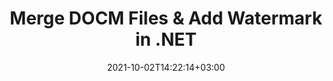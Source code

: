 ---
############################# Static ############################
layout: "autogen"
date: 2021-10-02T14:22:14+03:00
draft: false
path: "total/net/merger/docm/"

############################# Head ############################
head_title: "Merge & Split DOCM Files and Add Watermarks in C# .NET"
head_description: ".NET documents merger library to combine multiple DOCM files into a single file by joining selective number of pages or a range of pages from multiple source documents into one."

############################# Header ############################
title: "Merge DOCM Files & Add Watermark in .NET"
description: ".NET documents merger API to combine multiple DOCM files into a single file by joining selective number of pages or a range of pages from multiple source documents into one. Perform single document operations such as move, remove, rotate, swap and extract pages or split a single DOCM document into several resultant documents."

############################# SubMenu ############################
submenu:
    enable: false

############################# Content ############################
content:
    enable: true
    block:
    - title_left: "Merge DOCM Files & Add Watermark in C#"
      content_left: |
          Join DOCM files in C# .NET and add text or image watermarks to the single resultant document in .NET (C#, VB.NET, ASP.NET & .NET Core) applications.

          -   Instantiate **Merger** with input DOCM document
          -   Call **Join** method of **Merger** class instance and pass second source document path
          -   Call **Save** method of **Merger** class instance to save merged document
          -   Instantiate **Watermarker** with merged DOCM document as created above
          -   Create the **TextWatermark** object & set watermark properties
          -   Add watermark and save watermarked DOCM
          
      title_right: "Source Document Information Extraction"
      content_right: |
          You require `GroupDocs.Merger` & `GroupDocs.Watermark` namespaces to perform single and multiple documents merging operations within PDF, Microsoft Office, HTML, OpenDocument and many other document formats. Explore other [.NET APIs for Office documents](https://products.conholdate.com/total/net/) as offered by Conholdate.Total.
          
          Get the respective assembly files from the [downloads](https://downloads.conholdate.com/total/net) or fetch the whole package from [Nuget](https://www.nuget.org/packages/Conholdate.Total/) to add 'Conholdate.Total` directly in your workspace.
          
      code: |
          ```cs {linenos=false}
          // Merge DOCM files using GroupDocs.Merger API
          // Instantiate Merger with input DOCM document
          using (Merger merger = new Merger("input1.docm"))
          {
              // Call Join method of Merger class instance and pass second source document path
              merger.Join("input2.docm");

              // Call Save method of Merger class instance to save merged document
              merger.Save("merged.docm");
          }

          // Add text watermark to DOCM document
          // Instantiate Watermarker with merged DOCM document created above
          // GroupDocs.Merger created Output folder and save merged.docm there
          // We will load merged.docm document from Output folder
          using (Watermarker watermarker = new Watermarker("Output/merged.docm"))
          {
              // Initialize the Font to be used for watermark
              Font font = new Font("Arial", 19, FontStyle.Bold | FontStyle.Italic);

              // Create the TextWatermark object
              TextWatermark watermark = new TextWatermark("my watermark", font);

              // Set watermark properties
              watermark.ForegroundColor = Color.Red;
              watermark.BackgroundColor = Color.Blue;
              watermark.TextAlignment = TextAlignment.Right;
              watermark.Opacity = 0.5;

              // Add watermark and save watermarked DOCM
              watermarker.Add(watermark);
              watermarker.Save("output.docm");
          }
          ```
    - title_left: "Split DOCM File & Add Watermarks in .NET"
      content_left: |
          Split a single DOCM document to multiple independent documents and insert image or text watermarks to each of the splitted files using C# .NET.

          -   Set output path where files will be saved after splitting
          -   Instantiate **SplitOptions** object with path of splitted file and number of pages to be splitted
          -   Create **Merger** object with input DOCM and split using **SplitOptions**
          -   Instantiate **Watermarker** with splitted DOCM
          -   Create the **TextWatermark** object & set watermark properties
          -   Add watermark and save watermarked DOCM
        
      title_right: "Image Representation of Document Pages"
      content_right: |
          Combine all popular document file formats and generate image representation of the merged document pages in 'PNG', 'JPG' or 'BMP' formats. You can easily preview the complete document as a whole or display some specific pages based on page numbers or page ranges.

          Join popular document file formats on different operating systems such as Windows, Linux or macOS while using platforms such as Windows Azure, Mono and Xamarin.
          
      code: |
          ```cs {linenos=false}
          // Set output path where files will be saved after splitting
          string outputFolder = @"c:\output\";

          // Instantiate SplitOptions object with path of splitted file and number of pages to be splitted
          SplitOptions splitOptions = new SplitOptions(outputFolder + "document_{0}.{1}", new int[] { 1, 2, 4 });

          // Create Merger object with input DOCM
          using (Merger merger = new Merger("input.docm"))
          {
              // Split input DOCM using SplitOptions
              merger.Split(splitOptions);
          }

          // Get list of splitted files from output path
          string[] files = Directory.GetFiles(outputFolder);
          // Create counter that will be used for naming output files
          int i = 0;

          // Loop through all splitted files in the output folder
          foreach(string file in files)
          {
              i++; // Increment counter

              // Instantiate Watermarker with splitted DOCM
              using (Watermarker watermarker = new Watermarker(file))
              {
                  // Initialize the Font to be used for watermark
                  Font font = new Font("Arial", 19, FontStyle.Bold | FontStyle.Italic);

                  // Create the TextWatermark object
                  TextWatermark watermark = new TextWatermark("my watermark", font);

                  // Set watermark properties
                  watermark.ForegroundColor = Color.Red;
                  watermark.BackgroundColor = Color.Blue;
                  watermark.TextAlignment = TextAlignment.Right;
                  watermark.Opacity = 0.5;

                  // Add watermark and save watermarked DOCM
                  watermarker.Add(watermark);
                  watermarker.Save(string.Format("{0}output{1}.docm",outputFolder,i));
              }
          }
          ```
############################# About Formats ############################
about_formats:
    enable: false
############################# More Formats ############################
more_formats:
    enable: true
    auto: true
############################# Back to top ###############################
back_to_top:
  enable: true
---